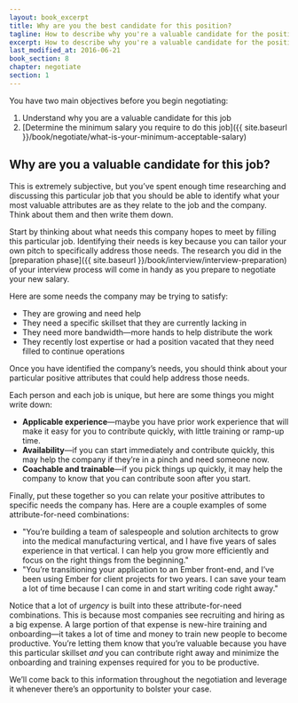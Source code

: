 ```yaml
---
layout: book_excerpt
title: Why are you the best candidate for this position?
tagline: How to describe why you're a valuable candidate for the position
excerpt: How to describe why you're a valuable candidate for the position by addressing the company's specific goals and needs.
last_modified_at: 2016-06-21
book_section: 8
chapter: negotiate
section: 1
---
```

You have two main objectives before you begin negotiating:

1. Understand why you are a valuable candidate for this job
2. [Determine the minimum salary you require to do this job]({{ site.baseurl }}/book/negotiate/what-is-your-minimum-acceptable-salary)

## Why are you a valuable candidate for this job?

This is extremely subjective, but you’ve spent enough time researching and discussing this particular job that you should be able to identify what your most valuable attributes are as they relate to the job and the company. Think about them and then write them down.

Start by thinking about what needs this company hopes to meet by filling this particular job. Identifying their needs is key because you can tailor your own pitch to specifically address those needs. The research you did in the [preparation phase]({{ site.baseurl }}/book/interview/interview-preparation) of your interview process will come in handy as you prepare to negotiate your new salary. 

Here are some needs the company may be trying to satisfy:

* They are growing and need help
* They need a specific skillset that they are currently lacking in
* They need more bandwidth—more hands to help distribute the work
* They recently lost expertise or had a position vacated that they need filled to continue operations

Once you have identified the company’s needs, you should think about your particular positive attributes that could help address those needs.

Each person and each job is unique, but here are some things you might write down:

* **Applicable experience**—maybe you have prior work experience that will make it easy for you to contribute quickly, with little training or ramp-up time.
* **Availability**—if you can start immediately and contribute quickly, this may help the company if they’re in a pinch and need someone now.
* **Coachable and trainable**—if you pick things up quickly, it may help the company to know that you can contribute soon after you start.

Finally, put these together so you can relate your positive attributes to specific needs the company has. Here are a couple examples of some attribute-for-need combinations:

* "You’re building a team of salespeople and solution architects to grow into the medical manufacturing vertical, and I have five years of sales experience in that vertical. I can help you grow more efficiently and focus on the right things from the beginning."
* "You’re transitioning your application to an Ember front-end, and I’ve been using Ember for client projects for two years. I can save your team a lot of time because I can come in and start writing code right away."

Notice that a lot of *urgency* is built into these attribute-for-need combinations. This is because most companies see recruiting and hiring as a big expense. A large portion of that expense is new-hire training and onboarding—it takes a lot of time and money to train new people to become productive. You’re letting them know that you’re valuable because you have this particular skillset *and* you can contribute right away and minimize the onboarding and training expenses required for you to be productive.

We’ll come back to this information throughout the negotiation and leverage it whenever there’s an opportunity to bolster your case.